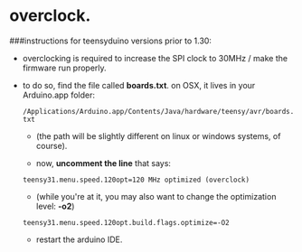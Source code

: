 # overclock. 

###instructions for teensyduino versions prior to 1.30:


- overclocking is required to increase the SPI clock to 30MHz / make the firmware run properly.

- to do so, find the file called **boards.txt**. on OSX, it lives in your Arduino.app folder: 

   `/Applications/Arduino.app/Contents/Java/hardware/teensy/avr/boards.txt `

    - (the path will be slightly different on linux or windows systems, of course).

    - now, **uncomment the line** that says: 

    `teensy31.menu.speed.120opt=120 MHz optimized (overclock)` 

    - (while you're at it, you may also want to change the optimization level: **-o2**)

    `teensy31.menu.speed.120opt.build.flags.optimize=-O2`

    - restart the arduino IDE.
    
